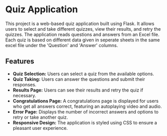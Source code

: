 # Quiz Application

This project is a web-based quiz application built using Flask. It allows users to select and take different quizzes, view their results, and retry the quizzes. The application reads questions and answers from an Excel file. Each quiz is based on different data given in seperate sheets in the same excel file under the 'Question' and 'Answer' columns.

## Features

- **Quiz Selection:** Users can select a quiz from the available options.
- **Quiz Taking:** Users can answer the questions and submit their responses.
- **Results Page:** Users can see their results and retry the quiz if necessary.
- **Congratulations Page:** A congratulations page is displayed for users who get all answers correct, featuring an autoplaying video and audio.
- **Error Page:** Displays the number of incorrect answers and options to retry or take another quiz.
- **Responsive Design:** The application is styled using CSS to ensure a pleasant user experience.
